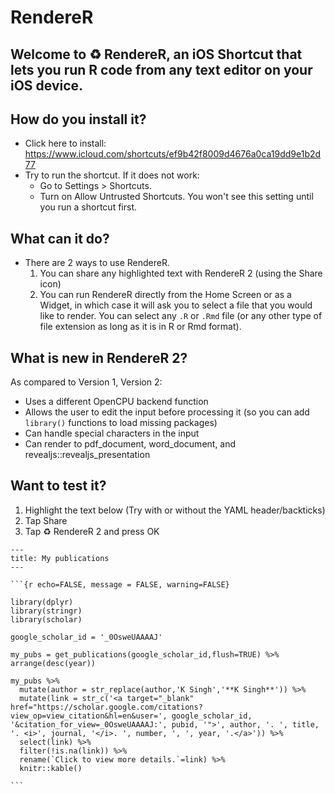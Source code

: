 # RendereR

## Welcome to ♻️ RendereR, an iOS Shortcut that lets you run R code from any text editor on your iOS device.

## How do you install it?
- Click here to install: https://www.icloud.com/shortcuts/ef9b42f8009d4676a0ca19dd9e1b2d77
- Try to run the shortcut. If it does not work:
  - Go to Settings > Shortcuts.
  - Turn on Allow Untrusted Shortcuts. You won't see this setting until you run a shortcut first.

## What can it do?
- There are 2 ways to use RendereR.
  1. You can share any highlighted text with RendereR 2 (using the Share icon)
  2. You can run RendereR directly from the Home Screen or as a Widget, in which case it will ask you to select a file that you would like to render. You can select any `.R` or `.Rmd` file (or any other type of file extension as long as it is in R or Rmd format). 
  
## What is new in RendereR 2?
As compared to Version 1, Version 2:
- Uses a different OpenCPU backend function
- Allows the user to edit the input before processing it (so you can add `library()` functions to load missing packages)
- Can handle special characters in the input
- Can render to pdf_document, word_document, and revealjs::revealjs_presentation

## Want to test it?
1. Highlight the text below (Try with or without the YAML header/backticks)
2. Tap Share
3. Tap ♻️ RendereR 2 and press OK

~~~
---
title: My publications
---

```{r echo=FALSE, message = FALSE, warning=FALSE}

library(dplyr)
library(stringr)
library(scholar)

google_scholar_id = '_0OsweUAAAAJ'

my_pubs = get_publications(google_scholar_id,flush=TRUE) %>% arrange(desc(year))

my_pubs %>%
  mutate(author = str_replace(author,'K Singh','**K Singh**')) %>% 
  mutate(link = str_c('<a target="_blank" href="https://scholar.google.com/citations?view_op=view_citation&hl=en&user=', google_scholar_id, '&citation_for_view=_0OsweUAAAAJ:', pubid, '">', author, '. ', title, '. <i>', journal, '</i>. ', number, ', ', year, '.</a>')) %>% 
  select(link) %>% 
  filter(!is.na(link)) %>% 
  rename(`Click to view more details.`=link) %>% 
  knitr::kable()

```
~~~

